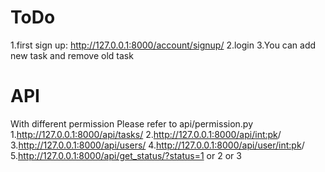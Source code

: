 # ToDo
1.first sign up: http://127.0.0.1:8000/account/signup/
2.login
3.You can add new task and remove old task

# API
With different permission
Please refer to api/permission.py 
1.http://127.0.0.1:8000/api/tasks/
2.http://127.0.0.1:8000/api/<int:pk>/
3.http://127.0.0.1:8000/api/users/
4.http://127.0.0.1:8000/api/user/<int:pk>/
5.http://127.0.0.1:8000/api/get_status/?status=1 or 2 or 3
